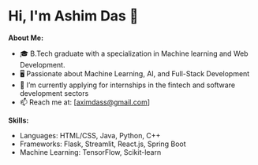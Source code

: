 <!--
- 👋 Hi, I’m @Ashim4as
- 👀 I’m interested in Development stuff...
- 🌱 I’m currently learning Machine learning and side hustle on CSE...
- 💞️ I’m looking to collaborate on My future projects...
- 📫 To reach me aximdass@gmail.com...

<!---
Ashim4as/Ashim4as is a ✨ special ✨ repository because its `README.md` (this file) appears on your GitHub profile.
You can click the Preview link to take a look at your changes.
--->
# Hi, I'm Ashim Das 👋

**About Me:**
- 🎓 B.Tech graduate with a specialization in Machine learning and Web Development.
- 🖥️ Passionate about Machine Learning, AI, and Full-Stack Development
- 🔭 I’m currently applying for internships in the fintech and software development sectors
- 📫 Reach me at: [aximdass@gmail.com]

**Skills:**
- Languages: HTML/CSS, Java, Python, C++
- Frameworks: Flask, Streamlit, React.js, Spring Boot
- Machine Learning: TensorFlow, Scikit-learn
<!--
**Current Projects:**
- [Project Name 1](https://github.com/username/project1): Brief description of the project.
- [Project Name 2](https://github.com/username/project2): Brief description of the project.

**Connect with me:**
[LinkedIn](https://www.linkedin.com/in/yourprofile) | [Twitter](https://twitter.com/yourprofile)
